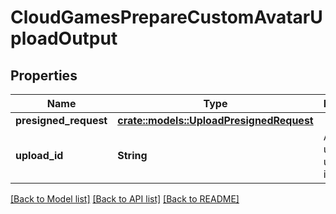 # CloudGamesPrepareCustomAvatarUploadOutput

## Properties

Name | Type | Description | Notes
------------ | ------------- | ------------- | -------------
**presigned_request** | [**crate::models::UploadPresignedRequest**](UploadPresignedRequest.md) |  | 
**upload_id** | **String** | A universally unique identifier. | 

[[Back to Model list]](../README.md#documentation-for-models) [[Back to API list]](../README.md#documentation-for-api-endpoints) [[Back to README]](../README.md)


